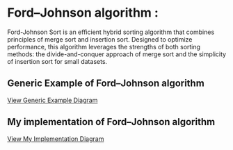 #  Ford–Johnson algorithm : 

Ford-Johnson Sort is an efficient hybrid sorting algorithm that combines principles of merge sort and insertion sort. Designed to optimize performance, this algorithm leverages the strengths of both sorting methods: the divide-and-conquer approach of merge sort and the simplicity of insertion sort for small datasets.

## Generic Example of Ford–Johnson algorithm

[View Generic Example Diagram](./FordJhonsonSort.drawio.html)

## My implementation of Ford–Johnson algorithm

[View My Implementation Diagram](./CPP-09.drawio.html)